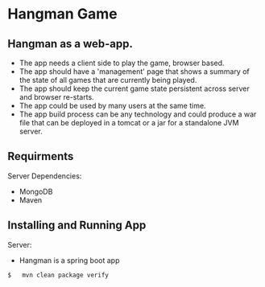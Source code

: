 # Hangman Game

## Hangman as a web-app. 

 - The app needs a client side to play the game, browser based. 
 - The app should have a 'management' page that shows a summary of the state of all games that are currently being played.
 - The app should keep the current game state persistent across server and browser re-starts. 
 - The app could be used by many users at the same time. 
 - The app build process can be any technology and could produce a war file that can be deployed in a tomcat or a jar for a standalone JVM server. 
 

## Requirments

Server Dependencies: 
 
 - MongoDB
 - Maven  
 
 
## Installing and Running App


Server:

 - Hangman is a spring boot app

```sh
$   mvn clean package verify
```

 
